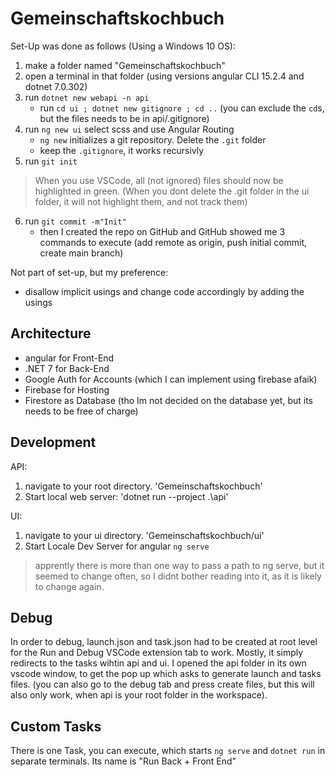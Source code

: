 # Gemeinschaftskochbuch

Set-Up was done as follows (Using a Windows 10 OS):

1. make a folder named "Gemeinschaftskochbuch"
2. open a terminal in that folder (using versions angular CLI 15.2.4 and dotnet 7.0.302)
3. run `dotnet new webapi -n api`
    - run `cd ui ; dotnet new gitignore ; cd ..` (you can exclude the `cd`s, but the files needs to be in api/.gitignore)
4. run `ng new ui` select scss and use Angular Routing
    - `ng new` initializes a git repository. Delete the `.git` folder
    - keep the `.gitignore`, it works recursivly
5. run `git init`

> When you use VSCode, all (not ignored) files should now be highlighted in green. (When you dont delete the .git folder in the ui folder, it will not highlight them, and not track them)

6. run `git commit -m"Init"`
    - then I created the repo on GitHub and GitHub showed me 3 commands to execute (add remote as origin, push initial commit, create main branch)

Not part of set-up, but my preference:

- disallow implicit usings and change code accordingly by adding the usings

## Architecture

- angular for Front-End
- .NET 7 for Back-End
- Google Auth for Accounts (which I can implement using firebase afaik)
- Firebase for Hosting
- Firestore as Database (tho Im not decided on the database yet, but its needs to be free of charge)

## Development

API:

1. navigate to your root directory. 'Gemeinschaftskochbuch'
2. Start local web server: 'dotnet run --project .\api\'

UI:

1. navigate to your ui directory. 'Gemeinschaftskochbuch/ui'
2. Start Locale Dev Server for angular `ng serve`

> apprently there is more than one way to pass a path to ng serve, but it seemed to change often, so I didnt bother reading into it, as it is likely to change again.

## Debug

In order to debug, launch.json and task.json had to be created at root level for the Run and Debug VSCode extension tab to work.
Mostly, it simply redirects to the tasks wihtin api and ui.
I opened the api folder in its own vscode window, to get the pop up which asks to generate launch and tasks files. (you can also go to the debug tab and press create files, but this will also only work, when api is your root folder in the workspace).

## Custom Tasks

There is one Task, you can execute, which starts `ng serve` and `dotnet run` in separate terminals.
Its name is "Run Back + Front End"
